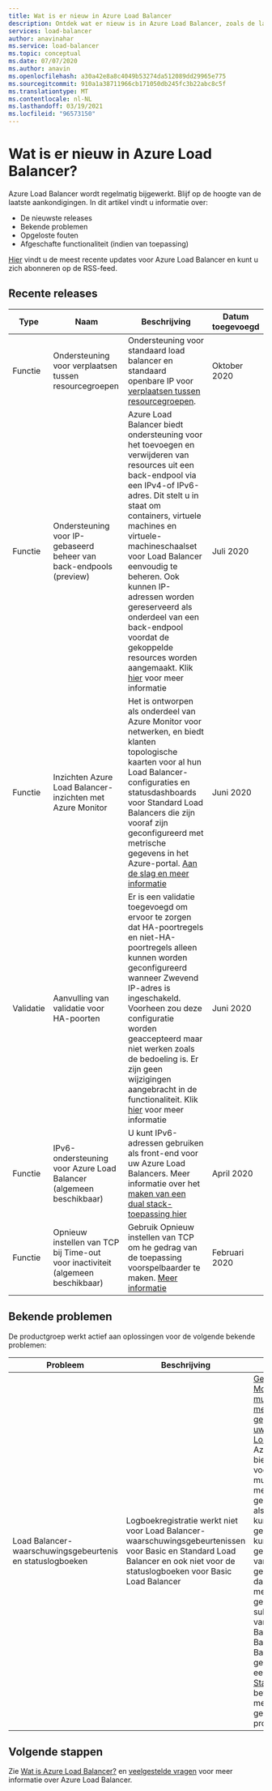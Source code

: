 ```yaml
---
title: Wat is er nieuw in Azure Load Balancer
description: Ontdek wat er nieuw is in Azure Load Balancer, zoals de laatste opmerkingen bij de release, bekende problemen, opgeloste problemen, verminderde functionaliteit en aankomende wijzigingen.
services: load-balancer
author: anavinahar
ms.service: load-balancer
ms.topic: conceptual
ms.date: 07/07/2020
ms.author: anavin
ms.openlocfilehash: a30a42e8a8c4049b53274da512089dd29965e775
ms.sourcegitcommit: 910a1a38711966cb171050db245fc3b22abc8c5f
ms.translationtype: MT
ms.contentlocale: nl-NL
ms.lasthandoff: 03/19/2021
ms.locfileid: "96573150"
---
```

# <a name="whats-new-in-azure-load-balancer"></a>Wat is er nieuw in Azure Load Balancer?

Azure Load Balancer wordt regelmatig bijgewerkt. Blijf op de hoogte van de laatste aankondigingen. In dit artikel vindt u informatie over:

- De nieuwste releases
- Bekende problemen
- Opgeloste fouten
- Afgeschafte functionaliteit (indien van toepassing)

[Hier](https://azure.microsoft.com/updates/?category=networking&query=load%20balancer) vindt u de meest recente updates voor Azure Load Balancer en kunt u zich abonneren op de RSS-feed.

## <a name="recent-releases"></a>Recente releases

| Type |Naam |Beschrijving  |Datum toegevoegd  |
| ------ |---------|---------|---------|
| Functie | Ondersteuning voor verplaatsen tussen resourcegroepen | Ondersteuning voor standaard load balancer en standaard openbare IP voor [verplaatsen tussen resourcegroepen](https://azure.microsoft.com/updates/standard-resource-group-move/). | Oktober 2020 |
| Functie | Ondersteuning voor IP-gebaseerd beheer van back-endpools (preview) | Azure Load Balancer biedt ondersteuning voor het toevoegen en verwijderen van resources uit een back-endpool via een IPv4-of IPv6-adres. Dit stelt u in staat om containers, virtuele machines en virtuele-machineschaalset voor Load Balancer eenvoudig te beheren. Ook kunnen IP-adressen worden gereserveerd als onderdeel van een back-endpool voordat de gekoppelde resources worden aangemaakt. Klik [hier](backend-pool-management.md) voor meer informatie|Juli 2020 |
| Functie| Inzichten Azure Load Balancer-inzichten met Azure Monitor | Het is ontworpen als onderdeel van Azure Monitor voor netwerken, en biedt klanten topologische kaarten voor al hun Load Balancer-configuraties en statusdashboards voor Standard Load Balancers die zijn vooraf zijn geconfigureerd met metrische gegevens in het Azure-portal. [Aan de slag en meer informatie](https://azure.microsoft.com/blog/introducing-azure-load-balancer-insights-using-azure-monitor-for-networks/) | Juni 2020 |
| Validatie | Aanvulling van validatie voor HA-poorten | Er is een validatie toegevoegd om ervoor te zorgen dat HA-poortregels en niet-HA-poortregels alleen kunnen worden geconfigureerd wanneer Zwevend IP-adres is ingeschakeld. Voorheen zou deze configuratie worden geaccepteerd maar niet werken zoals de bedoeling is. Er zijn geen wijzigingen aangebracht in de functionaliteit. Klik [hier](load-balancer-ha-ports-overview.md#limitations) voor meer informatie| Juni 2020 |
| Functie| IPv6-ondersteuning voor Azure Load Balancer (algemeen beschikbaar) | U kunt IPv6-adressen gebruiken als front-end voor uw Azure Load Balancers. Meer informatie over het [maken van een dual stack-toepassing hier](../virtual-network/virtual-network-ipv4-ipv6-dual-stack-standard-load-balancer-powershell.md) |April 2020|
| Functie| Opnieuw instellen van TCP bij Time-out voor inactiviteit (algemeen beschikbaar)| Gebruik Opnieuw instellen van TCP om he gedrag van de toepassing voorspelbaarder te maken. [Meer informatie](load-balancer-tcp-reset.md)| Februari 2020 |

## <a name="known-issues"></a>Bekende problemen

De productgroep werkt actief aan oplossingen voor de volgende bekende problemen:

|Probleem |Beschrijving  |Oplossing  |
| ---------- |---------|---------|
| Load Balancer-waarschuwingsgebeurtenis en statuslogboeken | Logboekregistratie werkt niet voor Load Balancer-waarschuwingsgebeurtenissen voor Basic en Standard Load Balancer en ook niet voor de statuslogboeken voor Basic Load Balancer  | [Gebruik Azure Monitor voor multidimensionale metrische gegevens voor uw Standard Load Balancer](load-balancer-standard-diagnostics.md). Azure Monitor biedt visualisatie voor een rijke set multidimensionale metrische gegevens die ook als logboeken kunnen worden geëxporteerd. U kunt gebruikmaken van het vooraf geconfigureerde dashboard met metrische gegevens via de subblade Insights van uw Load Balancer. Als u Basic Load Balancer gebruikt, voert u een [upgrade naar Standard](upgrade-basic-standard.md) uit voor bewaking van metrische gegevens op productieniveau.

  

## <a name="next-steps"></a>Volgende stappen

Zie [Wat is Azure Load Balancer?](load-balancer-overview.md) en [veelgestelde vragen](load-balancer-faqs.md) voor meer informatie over Azure Load Balancer.
